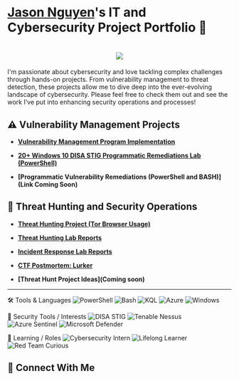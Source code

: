 # <a href="">Jason Nguyen</a>'s IT and Cybersecurity Project Portfolio 🔐


<h1 align="center">
    <img src="https://readme-typing-svg.herokuapp.com/?font=Righteous&size=35&color=FFA500&center=true&vCenter=true&width=500&height=70&duration=2000&lines=G'day!+👋;+I'm+Jason+Nguyen!;" />
</h1>


I'm passionate about cybersecurity and love tackling complex challenges through hands-on projects. From vulnerability management to threat detection, these projects allow me to dive deep into the ever-evolving landscape of cybersecurity. Please feel free to check them out and see the work I’ve put into enhancing security operations and processes!

## ⚠️ Vulnerability Management Projects

- **[Vulnerability Management Program Implementation](https://github.com/jason-p-nguyen/vulnerability-management-program/)**

- **[20+ Windows 10 DISA STIG Programmatic Remediations Lab (PowerShell)](https://github.com/jason-p-nguyen/DISA-STIG-Implementations/)**
  
- **[Programmatic Vulnerability Remediations (PowerShell and BASH)](Link Coming Soon)**

## 🚨 Threat Hunting and Security Operations

- **[Threat Hunting Project (Tor Browser Usage)](https://github.com/jason-p-nguyen/threat-hunting-projects/tree/main/tor_usage)**

- **[Threat Hunting Lab Reports](https://github.com/jason-p-nguyen/threat-hunting-labs/)**

- **[Incident Response Lab Reports](https://github.com/jason-p-nguyen/incident-response-labs/)** 

- **[CTF Postmortem: Lurker](https://github.com/jason-p-nguyen/threat-hunting-projects/blob/main/CTF-Lurker/)**

- **[Threat Hunt Project Ideas](Coming soon)**

<hr/>

🛠️ Tools & Languages
![PowerShell](https://img.shields.io/badge/PowerShell-5391FE?logo=powershell&logoColor=white)
![Bash](https://img.shields.io/badge/Bash-4EAA25?logo=gnubash&logoColor=white)
![KQL](https://img.shields.io/badge/KQL-0089D6?logo=microsoftazure&logoColor=white)
![Azure](https://img.shields.io/badge/Azure-0078D4?logo=microsoftazure&logoColor=white)
![Windows](https://img.shields.io/badge/Windows-0078D6?logo=windows&logoColor=white)

🔐 Security Tools / Interests
![DISA STIG](https://img.shields.io/badge/DISA_STIG-0055A5?logo=nationalguard&logoColor=white)
![Tenable Nessus](https://img.shields.io/badge/Tenable-Nessus-0098DB?logo=tenable&logoColor=white)
![Azure Sentinel](https://img.shields.io/badge/Microsoft_Sentinel-5C2D91?logo=microsoftazure&logoColor=white)
![Microsoft Defender](https://img.shields.io/badge/Defender_for_Endpoint-0078D4?logo=microsoft&logoColor=white)

🧠 Learning / Roles
![Cybersecurity Intern](https://img.shields.io/badge/Cybersecurity-Intern-yellow)
![Lifelong Learner](https://img.shields.io/badge/Lifelong-Learner-brightgreen)
![Red Team Curious](https://img.shields.io/badge/Red_Team-Curious-critical)


## 🤳 Connect With Me

<!--
[<img align="left" alt="___________ | YouTube" width="22px" src="https://cdn.jsdelivr.net/npm/simple-icons@v3/icons/youtube.svg" />][youtube]
[<img align="left" alt="___________ | Twitter" width="22px" src="https://cdn.jsdelivr.net/npm/simple-icons@v3/icons/twitter.svg" />][twitter]
[<img align="left" alt="___________ | LinkedIn" width="22px" src="https://cdn.jsdelivr.net/npm/simple-icons@v3/icons/linkedin.svg" />][linkedin]
[<img align="left" alt="___________ | Instagram" width="22px" src="https://cdn.jsdelivr.net/npm/simple-icons@v3/icons/instagram.svg" />][instagram]

[twitter]: https://twitter.com/___________
[youtube]: https://www.youtube.com/c/___________
[instagram]: https://www.instagram.com/___________
[linkedin]: https://linkedin.com/in/___________


<img width="35" alt="image" src="https://github.com/user-attachments/assets/2f41c7cd-5ea8-4475-b451-a37161b6c3fb"> 
<img width="35" alt="image" src="https://github.com/user-attachments/assets/77649969-9910-4994-8b96-74a116cfb2a8">

## 💼 Featured Projects

- 🛡️ **DISA STIG Implementations** – Step-by-step STIG hardening docs & PowerShell scripts for Windows 10. [View Case Studies](https://github.com/jason-p-nguyen/DISA-STIG_Implementations)
- 📊 **Azure Sentinel Attack Maps** – KQL dashboards + interactive maps for threat analysis. [View Project](https://github.com/jason-p-nguyen/Azure-Sentinel-Attack-Maps)

## 🔧 Technical Skills

<details>
<summary>Click to expand 🔽</summary>

- **Languages:** PowerShell, Bash, Python  
- **Platforms:** Azure Sentinel, Windows 10, Git  
- **Tools:** Tenable Nessus, STIG-A-VIEW, Visual Studio Code

</details>

## 📬 Get in Touch

Feel free to connect via [LinkedIn](https://www.linkedin.com/in/jason-p-nguyen) or send me an email.

-->
